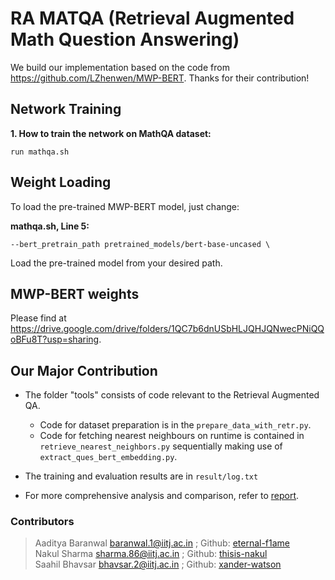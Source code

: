 # RA MATQA (Retrieval Augmented Math Question Answering)

We build our implementation based on the code from https://github.com/LZhenwen/MWP-BERT. Thanks for their contribution!

## Network Training

**1. How to train the network on MathQA dataset:**
```
run mathqa.sh
```

## Weight Loading

To load the pre-trained MWP-BERT model, just change:

**mathqa.sh, Line 5:**
```
--bert_pretrain_path pretrained_models/bert-base-uncased \
```

Load the pre-trained model from your desired path.

## MWP-BERT weights

Please find at https://drive.google.com/drive/folders/1QC7b6dnUSbHLJQHJQNwecPNiQQoBFu8T?usp=sharing.

## Our Major Contribution

* The folder "tools" consists of code relevant to the Retrieval Augmented QA.
  * Code for dataset preparation is in the `prepare_data_with_retr.py`.
  * Code for fetching nearest neighbours on runtime is contained in `retrieve_nearest_neighbors.py` sequentially making use of `extract_ques_bert_embedding.py`.

* The training and evaluation results are in `result/log.txt`
* For more comprehensive analysis and comparison, refer to [report](/doc/report.pdf).

### Contributors

> Aaditya Baranwal baranwal.1@iitj.ac.in ;  Github: [eternal-f1ame](https://github.com/aeternum) <br>
> Nakul Sharma sharma.86@iitj.ac.in ; Github: [thisis-nakul](https://github.com/thisis-nakul) <br>
> Saahil Bhavsar bhavsar.2@iitj.ac.in ; Github: [xander-watson](https://github.com/xander-watson) 
